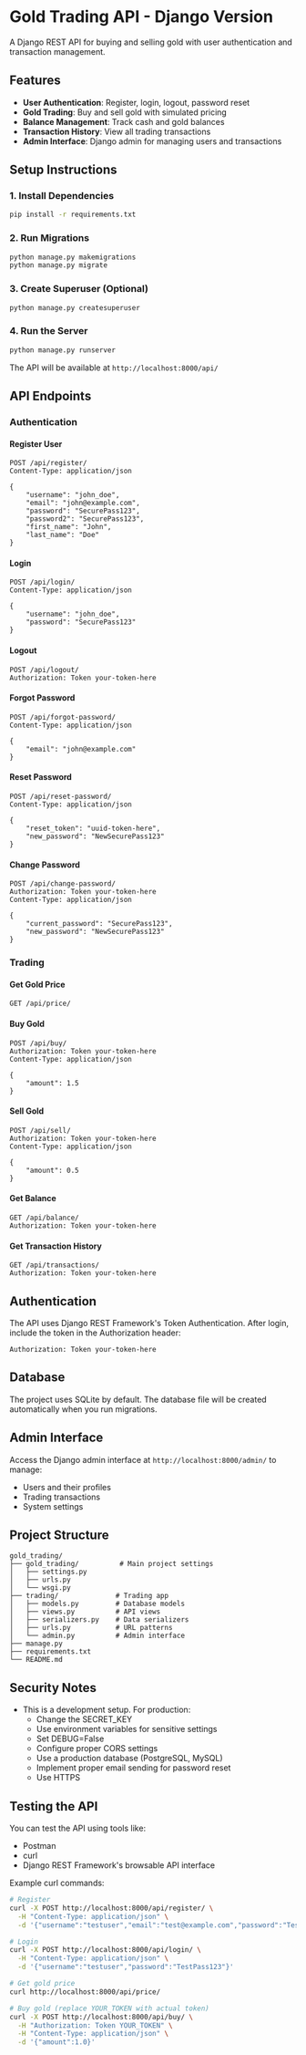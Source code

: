 # Gold Trading API - Django Version

A Django REST API for buying and selling gold with user authentication and transaction management.

## Features

- **User Authentication**: Register, login, logout, password reset
- **Gold Trading**: Buy and sell gold with simulated pricing
- **Balance Management**: Track cash and gold balances
- **Transaction History**: View all trading transactions
- **Admin Interface**: Django admin for managing users and transactions

## Setup Instructions

### 1. Install Dependencies
```bash
pip install -r requirements.txt
```

### 2. Run Migrations
```bash
python manage.py makemigrations
python manage.py migrate
```

### 3. Create Superuser (Optional)
```bash
python manage.py createsuperuser
```

### 4. Run the Server
```bash
python manage.py runserver
```

The API will be available at `http://localhost:8000/api/`

## API Endpoints

### Authentication

#### Register User
```http
POST /api/register/
Content-Type: application/json

{
    "username": "john_doe",
    "email": "john@example.com",
    "password": "SecurePass123",
    "password2": "SecurePass123",
    "first_name": "John",
    "last_name": "Doe"
}
```

#### Login
```http
POST /api/login/
Content-Type: application/json

{
    "username": "john_doe",
    "password": "SecurePass123"
}
```

#### Logout
```http
POST /api/logout/
Authorization: Token your-token-here
```

#### Forgot Password
```http
POST /api/forgot-password/
Content-Type: application/json

{
    "email": "john@example.com"
}
```

#### Reset Password
```http
POST /api/reset-password/
Content-Type: application/json

{
    "reset_token": "uuid-token-here",
    "new_password": "NewSecurePass123"
}
```

#### Change Password
```http
POST /api/change-password/
Authorization: Token your-token-here
Content-Type: application/json

{
    "current_password": "SecurePass123",
    "new_password": "NewSecurePass123"
}
```

### Trading

#### Get Gold Price
```http
GET /api/price/
```

#### Buy Gold
```http
POST /api/buy/
Authorization: Token your-token-here
Content-Type: application/json

{
    "amount": 1.5
}
```

#### Sell Gold
```http
POST /api/sell/
Authorization: Token your-token-here
Content-Type: application/json

{
    "amount": 0.5
}
```

#### Get Balance
```http
GET /api/balance/
Authorization: Token your-token-here
```

#### Get Transaction History
```http
GET /api/transactions/
Authorization: Token your-token-here
```

## Authentication

The API uses Django REST Framework's Token Authentication. After login, include the token in the Authorization header:

```
Authorization: Token your-token-here
```

## Database

The project uses SQLite by default. The database file will be created automatically when you run migrations.

## Admin Interface

Access the Django admin interface at `http://localhost:8000/admin/` to manage:
- Users and their profiles
- Trading transactions
- System settings

## Project Structure

```
gold_trading/
├── gold_trading/          # Main project settings
│   ├── settings.py
│   ├── urls.py
│   └── wsgi.py
├── trading/              # Trading app
│   ├── models.py         # Database models
│   ├── views.py          # API views
│   ├── serializers.py    # Data serializers
│   ├── urls.py           # URL patterns
│   └── admin.py          # Admin interface
├── manage.py
├── requirements.txt
└── README.md
```

## Security Notes

- This is a development setup. For production:
  - Change the SECRET_KEY
  - Use environment variables for sensitive settings
  - Set DEBUG=False
  - Configure proper CORS settings
  - Use a production database (PostgreSQL, MySQL)
  - Implement proper email sending for password reset
  - Use HTTPS

## Testing the API

You can test the API using tools like:
- Postman
- curl
- Django REST Framework's browsable API interface

Example curl commands:

```bash
# Register
curl -X POST http://localhost:8000/api/register/ \
  -H "Content-Type: application/json" \
  -d '{"username":"testuser","email":"test@example.com","password":"TestPass123","password2":"TestPass123"}'

# Login
curl -X POST http://localhost:8000/api/login/ \
  -H "Content-Type: application/json" \
  -d '{"username":"testuser","password":"TestPass123"}'

# Get gold price
curl http://localhost:8000/api/price/

# Buy gold (replace YOUR_TOKEN with actual token)
curl -X POST http://localhost:8000/api/buy/ \
  -H "Authorization: Token YOUR_TOKEN" \
  -H "Content-Type: application/json" \
  -d '{"amount":1.0}'
```